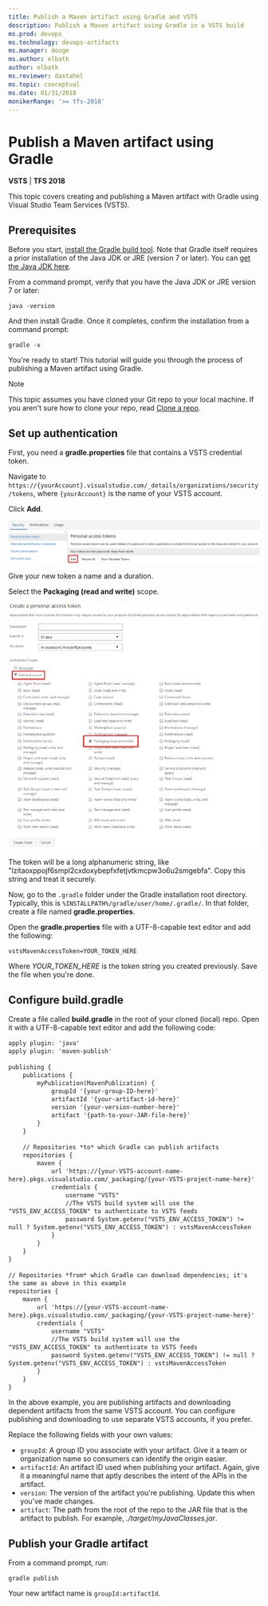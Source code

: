 ```yaml
---
title: Publish a Maven artifact using Gradle and VSTS
description: Publish a Maven artifact using Gradle in a VSTS build
ms.prod: devops
ms.technology: devops-artifacts
ms.manager: douge
ms.author: elbatk
author: elbatk
ms.reviewer: dastahel
ms.topic: conceptual
ms.date: 01/31/2018
monikerRange: '>= tfs-2018'
---
```



# Publish a Maven artifact using Gradle

**VSTS** | **TFS 2018**

This topic covers creating and publishing a Maven artifact with Gradle using Visual Studio Team Services (VSTS).

## Prerequisites

Before you start, [install the Gradle build tool](https://gradle.org/install/). Note that Gradle itself requires a prior installation of the Java JDK or JRE (version 7 or later). You can [get the Java JDK here](http://www.oracle.com/technetwork/java/javase/downloads/index.html).

From a command prompt, verify that you have the Java JDK or JRE version 7 or later:

```cli
java -version
```

And then install Gradle. Once it completes, confirm the installation from a command prompt:

```cli
gradle -v
```

You're ready to start! This tutorial will guide you through the process of publishing a Maven artifact using Gradle.

> [!NOTE]
> This topic assumes you have cloned your Git repo to your local machine. If you aren't sure how to clone your repo, read [Clone a repo](/vsts/repos/git/clone).

## Set up authentication

First, you need a **gradle.properties** file that contains a VSTS credential token.

Navigate to `https://{yourAccount}.visualstudio.com/_details/organizations/security/tokens`, where `{yourAccount}` is the name of your VSTS account.

Click **Add**.

![Add a personal access token](_img/add-pat.png)

Give your new token a name and a duration. 

Select the **Packaging (read and write)** scope.

![Select a token scope](_img/select-scope.png)

The token will be a long alphanumeric string, like "lzitaoxppojf6smpl2cxdoxybepfxfetjvtkmcpw3o6u2smgebfa". Copy this string and treat it securely.

Now, go to the `.gradle` folder under the Gradle installation root directory. Typically, this is `%INSTALLPATH%/gradle/user/home/.gradle/`. In that folder, create a file named **gradle.properties**. 

Open the **gradle.properties** file with a UTF-8-capable text editor and add the following:
```
vstsMavenAccessToken=YOUR_TOKEN_HERE
```

Where *YOUR_TOKEN_HERE* is the token string you created previously. Save the file when you're done.

## Configure build.gradle 

Create a file called **build.gradle** in the root of your cloned (local) repo. Open it with a UTF-8-capable text editor and add the following code:

```text
apply plugin: 'java' 
apply plugin: 'maven-publish' 
 
publishing { 
    publications { 
        myPublication(MavenPublication) { 
            groupId '{your-group-ID-here}' 
            artifactId '{your-artifact-id-here}' 
            version '{your-version-number-here}' 
            artifact '{path-to-your-JAR-file-here}' 
        } 
    } 

    // Repositories *to* which Gradle can publish artifacts 
    repositories { 
        maven { 
            url 'https://{your-VSTS-account-name-here}.pkgs.visualstudio.com/_packaging/{your-VSTS-project-name-here}' 
            credentials { 
                username "VSTS" 
                //The VSTS build system will use the "VSTS_ENV_ACCESS_TOKEN" to authenticate to VSTS feeds 
                password System.getenv("VSTS_ENV_ACCESS_TOKEN") != null ? System.getenv("VSTS_ENV_ACCESS_TOKEN") : vstsMavenAccessToken 
            } 
        } 
    } 
} 
 
// Repositories *from* which Gradle can download dependencies; it's the same as above in this example
repositories { 
    maven { 
        url 'https://{your-VSTS-account-name-here}.pkgs.visualstudio.com/_packaging/{your-VSTS-project-name-here}' 
        credentials { 
            username "VSTS" 
            //The VSTS build system will use the "VSTS_ENV_ACCESS_TOKEN" to authenticate to VSTS feeds 
            password System.getenv("VSTS_ENV_ACCESS_TOKEN") != null ? System.getenv("VSTS_ENV_ACCESS_TOKEN") : vstsMavenAccessToken 
        } 
    } 
} 
```
In the above example, you are publishing artifacts and downloading dependent artifacts from the same VSTS account. You can configure
publishing and downloading to use separate VSTS accounts, if you prefer.

Replace the following fields with your own values:

- `groupId`: A group ID you associate with your artifact. Give it a team or organization name so consumers can identify the origin easier.
- `artifactId`: An artifact ID used when publishing your artifact. Again, give it a meaningful name that aptly describes the intent of the APIs in the artifact.
- `version`: The version of the artifact you're publishing. Update this when you've made changes.
- `artifact`: The path from the root of the repo to the JAR file that is the artifact to publish. For example, *./target/myJavaClasses.jar*.


## Publish your Gradle artifact

From a command prompt, run:

```cli
gradle publish
```

Your new artifact name is `groupId:artifactId`.
